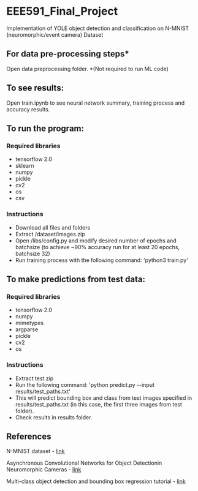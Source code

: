 # EEE591_Final_Project
Implementation of YOLE object detection and classification on N-MNIST (neuromorphic/event camera) Dataset

## For data pre-processing steps*
Open data preprocessing folder. *(Not required to run ML code)

## To see results:
Open train.ipynb to see neural network summary, training process and accuracy results.

## To run the program:
### Required libraries
- tensorflow 2.0
- sklearn
- numpy 
- pickle
- cv2
- os 
- csv
### Instructions
- Download all files and folders
- Extract /dataset/images.zip
- Open /libs/config.py and modify desired number of epochs and batchsize (to achieve ~90% accuracy run for at least 20 epochs, batchsize 32)
- Run training process with the following command:
'python3 train.py'

## To make predictions from test data:
### Required libraries
- tensorflow 2.0
- numpy 
- mimetypes
- argparse
- pickle
- cv2
- os 

### Instructions
- Extract test.zip
- Run the following command:
'python predict.py --input results/test_paths.txt'
- This will predict bounding box and class from test images specified in results/test_paths.txt (in this case, the first three images from test folder).
- Check results in results folder.


## References
N-MNIST dataset - [link](https://www.garrickorchard.com/datasets/n-mnist)

Asynchronous Convolutional Networks for Object Detectionin Neuromorphic Cameras - [link](https://arxiv.org/abs/1805.07931v3)

Multi-class object detection and bounding box regression tutorial - [link](https://www.pyimagesearch.com/2020/10/12/multi-class-object-detection-and-bounding-box-regression-with-keras-tensorflow-and-deep-learning/)

